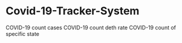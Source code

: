 # Covid-19-Tracker-System
COVID-19 count cases
COVID-19 count deth rate
COVID-19 count of specific state

